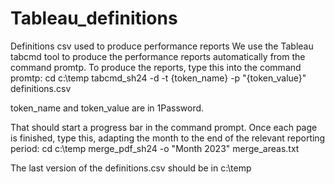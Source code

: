# Tableau_definitions
Definitions csv used to produce performance reports
We use the Tableau tabcmd tool to produce the performance reports automatically from the command promtp.
To produce the reports, type this into the command promtp:
      cd c:\temp
      tabcmd_sh24 -d -t {token_name} -p "{token_value}" definitions.csv

token_name and token_value are in 1Password.

That should start a progress bar in the command prompt.
Once each page is finished, type this, adapting the month to the end of the relevant reporting period:
      cd c:\temp
      merge_pdf_sh24 -o "Month 2023" merge_areas.txt

The last version of the definitions.csv should be in c:\temp  
